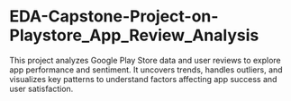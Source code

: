 # EDA-Capstone-Project-on-Playstore_App_Review_Analysis
This project analyzes Google Play Store data and user reviews to explore app performance and sentiment. It uncovers trends, handles outliers, and visualizes key patterns to understand factors affecting app success and user satisfaction.
